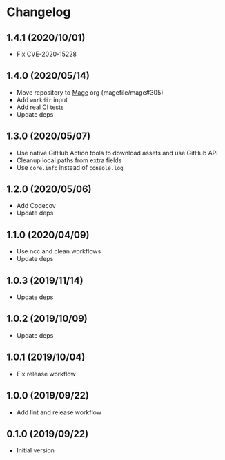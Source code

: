 # Changelog

## 1.4.1 (2020/10/01)

* Fix CVE-2020-15228

## 1.4.0 (2020/05/14)

* Move repository to [Mage](https://github.com/magefile/) org (magefile/mage#305)
* Add `workdir` input
* Add real CI tests
* Update deps

## 1.3.0 (2020/05/07)

* Use native GitHub Action tools to download assets and use GitHub API
* Cleanup local paths from extra fields
* Use `core.info` instead of `console.log`

## 1.2.0 (2020/05/06)

* Add Codecov
* Update deps

## 1.1.0 (2020/04/09)

* Use ncc and clean workflows
* Update deps

## 1.0.3 (2019/11/14)

* Update deps

## 1.0.2 (2019/10/09)

* Update deps

## 1.0.1 (2019/10/04)

* Fix release workflow

## 1.0.0 (2019/09/22)

* Add lint and release workflow

## 0.1.0 (2019/09/22)

* Initial version
